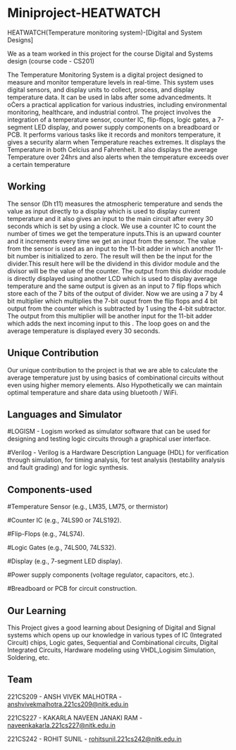 # Miniproject-HEATWATCH
HEATWATCH(Temperature monitoring system)-[Digital and System Designs]


We as a team worked in this project for the course Digital and Systems design (course code - CS201)

The Temperature Monitoring System is a digital project designed to measure and monitor temperature levels in real-time. This system uses digital sensors, and display units to collect, process, and display temperature data. It can be used in labs after some advancedments. It oĊers a practical application for various industries, including environmental monitoring, healthcare, and industrial control. The project involves the integration of a temperature sensor, counter IC, flip-flops, logic gates, a 7-segment LED display, and power supply components on a breadboard or PCB. It performs various tasks like it records and monitors temperature, it gives a security alarm when Temperature reaches extremes. It displays the Temperature in both Celcius and Fahrenheit. It also displays the average Temperature over 24hrs and also alerts when the temperature exceeds over a certain temperature 


## Working 
The sensor (Dh t11) measures the atmospheric temperature and sends the value as input directly to a display which is used to display current temperature and it also gives an input to the main circuit after every 30 seconds which is set by using a clock. We use a counter IC to count the number of times we get the temperature inputs.This is an upward counter and it increments every time we get an input from the sensor. The value from the sensor is used as an input to the 11-bit adder in which another 11-bit number is initialized to zero. The result will then be the input for the divider.This result here will be the dividend in this dividor module and the divisor will be the value of the counter. The output from this dividor module is directly displayed using another LCD which is used to display average temperature and the same output is given as an input to 7 flip flops which store each of the 7 bits of the output of divider. Now we are using a 7 by 4 bit multiplier which multiplies the 7-bit ouput from the flip flops and 4 bit output from the counter which is subtracted by 1 using the 4-bit subtractor. The output from this multiplier will be another input for the 11-bit adder which adds the next incoming input to this . The loop goes on and the average temperature is displayed every 30 seconds.


## Unique Contribution
Our unique contribution to the project is that we are able to calculate the average temperature just by using basics of combinational circuits without even using higher memory elements. Also Hypothetically we can maintain optimal temperature and share data using bluetooth / WiFi.


## Languages and Simulator 
#LOGISM - Logism worked as simulator software that can be used for designing and testing logic circuits through a graphical user interface.

#Verilog - Verilog is a Hardware Description Language (HDL) for verification through simulation, for timing analysis, for test analysis (testability analysis and fault grading) and for logic synthesis.


## Components-used
#Temperature Sensor (e.g., LM35, LM75, or thermistor)

#Counter IC (e.g., 74LS90 or 74LS192).

#Flip-Flops (e.g., 74LS74).

#Logic Gates (e.g., 74LS00, 74LS32).

#Display (e.g., 7-segment LED display).

#Power supply components (voltage regulator, capacitors, etc.).

#Breadboard or PCB for circuit construction.

## Our Learning
This Project gives a good learning about Designing of Digital and Signal systems which opens up our knowledge in various types of IC (Integrated Circuit) chips, Logic gates, Sequential and Combinational circuits, Digital Integrated Circuits, Hardware modeling using VHDL,Logisim Simulation, Soldering, etc.


## Team

221CS209 - ANSH VIVEK MALHOTRA - anshvivekmalhotra.221cs209@nitk.edu.in

221CS227 - KAKARLA NAVEEN JANAKI RAM - naveenkakarla.221cs227@nitk.edu.in

221CS242 - ROHIT SUNIL - rohitsunil.221cs242@nitk.edu.in
